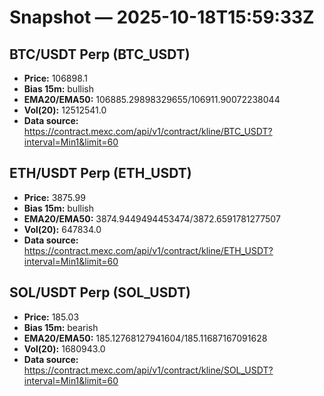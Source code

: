 # Snapshot — 2025-10-18T15:59:33Z

## BTC/USDT Perp (BTC_USDT)
- **Price:** 106898.1
- **Bias 15m:** bullish
- **EMA20/EMA50:** 106885.29898329655/106911.90072238044
- **Vol(20):** 12512541.0
- **Data source:** https://contract.mexc.com/api/v1/contract/kline/BTC_USDT?interval=Min1&limit=60

## ETH/USDT Perp (ETH_USDT)
- **Price:** 3875.99
- **Bias 15m:** bullish
- **EMA20/EMA50:** 3874.9449494453474/3872.6591781277507
- **Vol(20):** 647834.0
- **Data source:** https://contract.mexc.com/api/v1/contract/kline/ETH_USDT?interval=Min1&limit=60

## SOL/USDT Perp (SOL_USDT)
- **Price:** 185.03
- **Bias 15m:** bearish
- **EMA20/EMA50:** 185.12768127941604/185.11687167091628
- **Vol(20):** 1680943.0
- **Data source:** https://contract.mexc.com/api/v1/contract/kline/SOL_USDT?interval=Min1&limit=60
